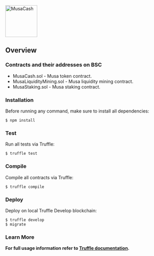 <img src="logo.png" alt="MusaCash" height="100px">

## Overview

### Contracts and their addresses on BSC

 * MusaCash.sol - Musa token contract. 
 * MusaLiquidityMining.sol - Musa liquidity mining contract. 
 * MusaStaking.sol - Musa staking contract. 

### Installation

Before running any command, make sure to install all dependencies:

```console
$ npm install
```

### Test

Run all tests via Truffle:

```console
$ truffle test
```

### Compile

Compile all contracts via Truffle:

```console
$ truffle compile
```

### Deploy

Deploy on local Truffle Develop blockchain:

```console
$ truffle develop
$ migrate
```

### Learn More

**For full usage information refer to [Truffle documentation](https://www.trufflesuite.com/docs/truffle/overview).**
